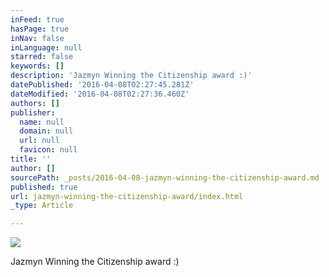 ```yaml
---
inFeed: true
hasPage: true
inNav: false
inLanguage: null
starred: false
keywords: []
description: 'Jazmyn Winning the Citizenship award :)'
datePublished: '2016-04-08T02:27:45.281Z'
dateModified: '2016-04-08T02:27:36.460Z'
authors: []
publisher:
  name: null
  domain: null
  url: null
  favicon: null
title: ''
author: []
sourcePath: _posts/2016-04-08-jazmyn-winning-the-citizenship-award.md
published: true
url: jazmyn-winning-the-citizenship-award/index.html
_type: Article

---
```

![](https://the-grid-user-content.s3-us-west-2.amazonaws.com/ef5b7f22-6d0f-453b-939b-679895da8a6e.jpg)

Jazmyn Winning the Citizenship award :)
